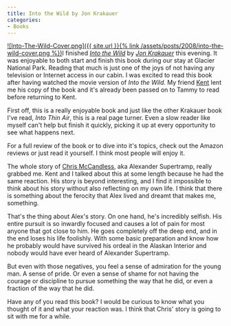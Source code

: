 ```yaml
---
title: Into the Wild by Jon Krakauer
categories:
- Books
---
```


[![Into-The-Wild-Cover.png]({{ site.url }}{% link /assets/posts/2008/into-the-wild-cover.png %})](http://www.amazon.com/Into-Wild-Jon-Krakauer/dp/0385486804)I finished _[Into the Wild](http://www.amazon.com/Into-Wild-Jon-Krakauer/dp/0385486804)_ by _[Jon Krakauer](http://en.wikipedia.org/wiki/Jon_Krakauer)_ this evening. It was enjoyable to both start and finish this book during our stay at Glacier National Park. Reading that much is just one of the joys of not having any television or Internet access in our cabin. I was excited to read this book after having watched the movie version of _Into the Wild_. My friend [Kent](http://www.thetangens.net/) lent me his copy of the book and it's already been passed on to Tammy to read before returning to Kent.

First off, this is a really enjoyable book and just like the other Krakauer book I've read, _Into Thin Air_, this is a real page turner. Even a slow reader like myself can't help but finish it quickly, picking it up at every opportunity to see what happens next.

For a full review of the book or to dive into it's topics, check out the Amazon reviews or just read it yourself. I think most people will enjoy it.

The whole story of [Chris McCandless](http://en.wikipedia.org/wiki/Christopher_McCandless), aka Alexander Supertramp, really grabbed me. Kent and I talked about this at some length because he had the same reaction. His story is beyond interesting, and I find it impossible to think about his story without also reflecting on my own life. I think that there is something about the ferocity that Alex lived and dreamt that makes me, something.

That's the thing about Alex's story. On one hand, he's incredibly selfish. His entire pursuit is so inwardly focused and causes a lot of pain for most anyone that got close to him. He goes completely off the deep end, and in the end loses his life foolishly. With some basic preparation and know how he probably would have survived his ordeal in the Alaskan Interior and nobody would have ever heard of Alexander Supertramp.

But even with those negatives, you feel a sense of admiration for the young man. A sense of pride. Or even a sense of shame for not having the courage or discipline to pursue something the way that he did, or even a fraction of the way that he did.

Have any of you read this book? I would be curious to know what you thought of it and what your reaction was. I think that Chris' story is going to sit with me for a while.
